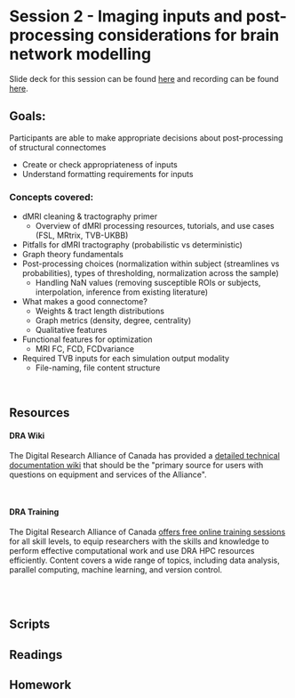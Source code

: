 # Session 2 - Imaging inputs and post-processing considerations for brain network modelling

Slide deck for this session can be found [here](.) and recording can be found [here](.).

## Goals:
Participants are able to make appropriate decisions about post-processing of structural connectomes 
- Create or check appropriateness of inputs
- Understand formatting requirements for inputs

### Concepts covered: 
- dMRI cleaning & tractography primer
  - Overview of dMRI processing resources, tutorials, and use cases (FSL, MRtrix, TVB-UKBB)
- Pitfalls for dMRI tractography (probabilistic vs deterministic)
- Graph theory fundamentals
- Post-processing choices (normalization within subject (streamlines vs probabilities), types of thresholding, normalization across the sample)
  - Handling NaN values (removing susceptible ROIs or subjects, interpolation, inference from existing literature)
- What makes a good connectome?
  - Weights & tract length distributions
  - Graph metrics (density, degree, centrality)
  - Qualitative features
- Functional features for optimization
  - MRI FC, FCD, FCDvariance
- Required TVB inputs for each simulation output modality
  - File-naming, file content structure

<br> 

## Resources

#### DRA Wiki
The Digital Research Alliance of Canada has provided a [detailed technical documentation wiki](https://docs.alliancecan.ca/wiki/Technical_documentation) that should be the "primary source for users with questions on equipment and services of the Alliance".

<br>

#### DRA Training
The Digital Research Alliance of Canada [offers free online training sessions](https://alliancecan.ca/en/services/advanced-research-computing/technical-support/training-calendar) for all skill levels, to equip researchers with the skills and knowledge to perform effective computational work and use DRA HPC resources efficiently. Content covers a wide range of topics, including data analysis, parallel computing, machine learning, and version control.

<br>
<br>

## Scripts

## Readings



## Homework
